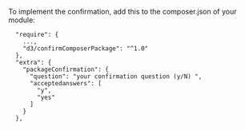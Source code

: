 To implement the confirmation, add this to the composer.json of your module:

```
  "require": {
    ...,
    "d3/confirmComposerPackage": "^1.0"
  },
  "extra": {
    "packageConfirmation": {
      "question": "your confirmation question (y/N) ",
      "acceptedanswers": [
        "y",
        "yes"
      ]
    }
  },
```
